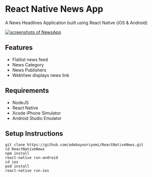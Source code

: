# React Native News App

A News Headlines Application built using React Native (iOS & Android)

<p><a target="_blank" rel="noopener noreferrer" href="https://www.oriyomiadebayo.com"><img src="https://www.oriyomiadebayo.com/img/projects/reactnativeProject.jpg" alt="screenshots of NewsApp" style="max-width:100%;"></a></p>

<h2>Features</h2>
<ul>
  <li>Flatlist news feed</li>
  <li>News Category</li>
  <li>News Publishers</li>
  <li>WebView displays news link</li>
</ul>


<h2>Requirements</h2>
<ul>
  <li>NodeJS</li>
  <li>React Native</li>
  <li>Xcode iPhone Simulator</li>
  <li>Android Studio Emulator</li>
</ul>

<h2>Setup Instructions</h2>
<pre><code>git clone https://github.com/adebayooriyomi/ReactNativeNews.git
cd ReactNativeNews
npm install
react-native run-android
cd ios
pod install
react-native run-ios
</code></pre>
